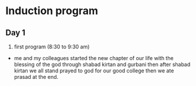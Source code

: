 # Induction program 
## Day 1
1. first program (8:30 to 9:30 am)
 - me and my colleagues started the new chapter of our life with the blessing of the god through shabad kirtan and gurbani 
then after shabad kirtan we all stand prayed to god for our good college then we ate prasad at the end. 
